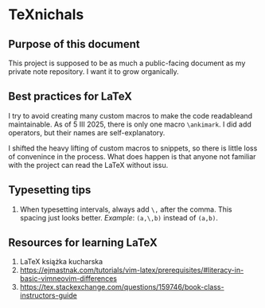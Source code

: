 # TeXnichals

## Purpose of this document
This project is supposed to be as much a public-facing document as my private 
note repository. I want it to grow organically.

## Best practices for LaTeX
I try to avoid creating many custom macros to make the code readableand maintainable. As of 5 III 2025, there is only one macro `\ankimark`. I did add operators, but their names are self-explanatory.

I shifted the heavy lifting of custom macros to snippets, so there is little loss of convenince in the process. What does happen is that anyone not familiar with the project can read the LaTeX without issu.

## Typesetting tips
1. When typesetting intervals, always add `\,` after the comma. This spacing just looks better. *Example*: `(a,\,b)` instead of `(a,b)`.

## Resources for learning LaTeX
1. LaTeX książka kucharska
2. https://ejmastnak.com/tutorials/vim-latex/prerequisites/#literacy-in-basic-vimneovim-differences
3. https://tex.stackexchange.com/questions/159746/book-class-instructors-guide
